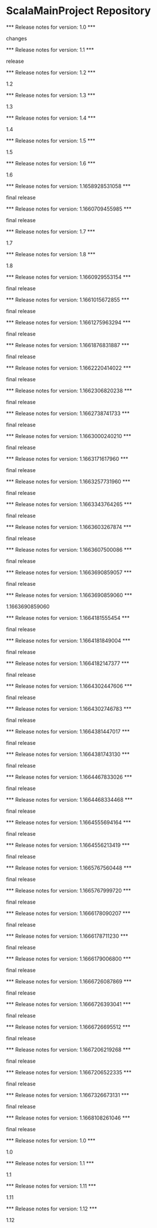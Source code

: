 # ScalaMainProject Repository

*** Release notes for version: 1.0 ***

changes 

*** Release notes for version: 1.1 ***

release

*** Release notes for version: 1.2 ***

1.2

*** Release notes for version: 1.3 ***

1.3

*** Release notes for version: 1.4 ***

1.4

*** Release notes for version: 1.5 ***

1.5

*** Release notes for version: 1.6 ***

1.6

*** Release notes for version: 1.1658928531058 ***

final release

*** Release notes for version: 1.1660709455985 ***

final release

*** Release notes for version: 1.7 ***

1.7

*** Release notes for version: 1.8 ***

1.8

*** Release notes for version: 1.1660929553154 ***

final release

*** Release notes for version: 1.1661015672855 ***

final release

*** Release notes for version: 1.1661275963294 ***

final release

*** Release notes for version: 1.1661876831887 ***

final release

*** Release notes for version: 1.1662220414022 ***

final release

*** Release notes for version: 1.1662306820238 ***

final release

*** Release notes for version: 1.1662738741733 ***

final release

*** Release notes for version: 1.1663000240210 ***

final release

*** Release notes for version: 1.1663171617960 ***

final release

*** Release notes for version: 1.1663257731960 ***

final release

*** Release notes for version: 1.1663343764265 ***

final release

*** Release notes for version: 1.1663603267874 ***

final release

*** Release notes for version: 1.1663607500086 ***

final release

*** Release notes for version: 1.1663690859057 ***

final release

*** Release notes for version: 1.1663690859060 ***

1.1663690859060

*** Release notes for version: 1.1664181555454 ***

final release

*** Release notes for version: 1.1664181849004 ***

final release

*** Release notes for version: 1.1664182147377 ***

final release

*** Release notes for version: 1.1664302447606 ***

final release

*** Release notes for version: 1.1664302746783 ***

final release

*** Release notes for version: 1.1664381447017 ***

final release

*** Release notes for version: 1.1664381743130 ***

final release

*** Release notes for version: 1.1664467833026 ***

final release

*** Release notes for version: 1.1664468334468 ***

final release

*** Release notes for version: 1.1664555694164 ***

final release

*** Release notes for version: 1.1664556213419 ***

final release

*** Release notes for version: 1.1665767560448 ***

final release

*** Release notes for version: 1.1665767999720 ***

final release

*** Release notes for version: 1.1666178090207 ***

final release

*** Release notes for version: 1.1666178711230 ***

final release

*** Release notes for version: 1.1666179006800 ***

final release

*** Release notes for version: 1.1666726087869 ***

final release

*** Release notes for version: 1.1666726393041 ***

final release

*** Release notes for version: 1.1666726695512 ***

final release

*** Release notes for version: 1.1667206219268 ***

final release

*** Release notes for version: 1.1667206522335 ***

final release

*** Release notes for version: 1.1667326673131 ***

final release

*** Release notes for version: 1.1668108261046 ***

final release

*** Release notes for version: 1.0 ***

1.0

*** Release notes for version: 1.1 ***

1.1

*** Release notes for version: 1.11 ***

1.11

*** Release notes for version: 1.12 ***

1.12